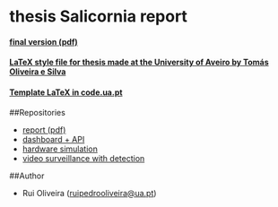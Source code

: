 # thesis Salicornia report

#### [final version (pdf) ](https://github.com/ruipoliveira/ThesisSalicornia-report/blob/master/thesis-roliveira.pdf)

#### [LaTeX style file for thesis made at the University of Aveiro by Tomás Oliveira e Silva](https://github.com/ruipoliveira/ThesisSalicornia-report/blob/master/uaThesis.sty) 

#### [Template LaTeX in code.ua.pt](https://code.ua.pt/projects/latex-ua/repository/revisions/master/show/LyX) 

##Repositories

* [report (pdf) ](https://github.com/ruipoliveira)
* [dashboard + API](https://github.com/ruipoliveira)
* [hardware simulation](https://github.com/ruipoliveira)
* [video surveillance with detection](https://github.com/ruipoliveira)


##Author
* Rui Oliveira (ruipedrooliveira@ua.pt)
